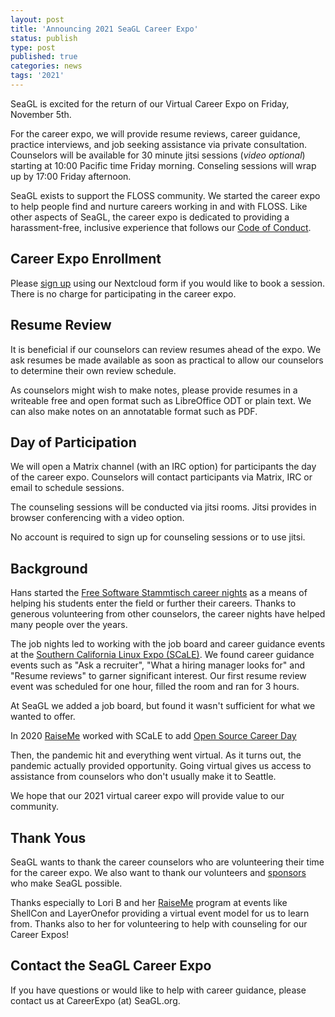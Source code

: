 ```yaml
---
layout: post
title: 'Announcing 2021 SeaGL Career Expo'
status: publish
type: post
published: true
categories: news
tags: '2021'
---
```


SeaGL is excited for the return of our Virtual Career Expo on Friday, November 5th.

For the career expo, we will provide resume reviews, career guidance, practice interviews, and job seeking assistance via private consultation.
Counselors will be available for 30 minute jitsi sessions (*video optional*) starting at 10:00 Pacific time Friday morning.
Conseling sessions will wrap up by 17:00 Friday afternoon.

SeaGL exists to support the FLOSS community.
We started the career expo to help people find and nurture careers working in and with FLOSS.
Like other aspects of SeaGL, the career expo is dedicated to providing a harassment-free, inclusive experience that follows our [Code of Conduct](https://seagl.org/code_of_conduct).

## Career Expo Enrollment

Please [sign up](https://gnu-cloud.yourownnet.cloud/apps/forms/asXtdA7MbCACkrDp) using our Nextcloud form if you would like to book a session.
There is no charge for participating in the career expo.

## Resume Review

It is beneficial if our counselors can review resumes ahead of the expo.
We ask resumes be made available as soon as practical to allow our counselors to determine their own review schedule.

As counselors might wish to make notes, please provide resumes in a writeable free and open format such as LibreOffice ODT or plain text.
We can also make notes on an annotatable format such as PDF.

## Day of Participation

We will open a Matrix channel (with an IRC option) for participants the day of the career expo.
Counselors will contact participants via Matrix, IRC or email to schedule sessions.

The counseling sessions will be conducted via jitsi rooms.
Jitsi provides in browser conferencing with a video option.

No account is required to sign up for counseling sessions or to use jitsi.

## Background

Hans started the [Free Software Stammtisch career nights](https://www.lufthans.com/Free_Software_Stammtisch#JobsNights) as a means of helping his students enter the field or further their careers.
Thanks to generous volunteering from other counselors, the career nights have helped many people over the years.

The job nights led to working with the job board and career guidance events at the [Southern California Linux Expo (SCaLE)](https://www.socallinuxexpo.org/).
We found career guidance events such as "Ask a recruiter", "What a hiring manager looks for" and "Resume reviews" to garner significant interest.
Our first resume review event was scheduled for one hour, filled the room and ran for 3 hours.

At SeaGL we added a job board, but found it wasn't sufficient for what we wanted to offer.

In 2020 [RaiseMe](https://shellcon.io/raiseme/) worked with SCaLE to add [Open Source Career Day](https://www.socallinuxexpo.org/scale/18x/open-source-career-day)

Then, the pandemic hit and everything went virtual.
As it turns out, the pandemic actually provided opportunity.
Going virtual gives us access to assistance from counselors who don't usually make it to Seattle.

We hope that our 2021 virtual career expo will provide value to our community.

## Thank Yous

SeaGL wants to thank the career counselors who are volunteering their time for the career expo.
We also want to thank our volunteers and [sponsors](/sponsors/2020.html) who make SeaGL possible.

Thanks especially to Lori B and her [RaiseMe](https://shellcon.io/raiseme/) program at events like ShellCon and LayerOnefor providing a virtual event model for us to learn from.
Thanks also to her for volunteering to help with counseling for our Career Expos!

## Contact the SeaGL Career Expo

If you have questions or would like to help with career guidance, please contact us at CareerExpo (at) SeaGL.org.
